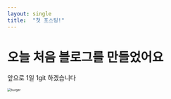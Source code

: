 ```yaml
---
layout: single
title:  "첫 포스팅!"
---
```


# 오늘 처음 블로그를 만들었어요 

앞으로 1일 1git 하겠습니다 

<img src="D:\software\hp0724_gitbub_blog\hp0724.github.io\images\2021-09-30-first\burger.PNG" alt="burger" style="zoom:50%;" />
